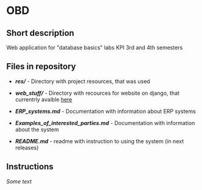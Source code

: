 # OBD

## Short description 

Web application for "database basics" labs KPI 3rd and 4th semesters


## Files in repository

- ***res/*** - Directory with project resources, that was used

- ***web_stuff/*** - Directory with recources for website on django, that currentrly avaible [here](https://database-basics.herokuapp.com/ "Click")

- ***ERP_systems.md*** - Documentation with information about ERP systems

- ***Examples_of_interested_parties.md*** - Documentation with information about the system

- ***README.md*** - readme with instruction to using the system (in next releases)

## Instructions

*Some text*
